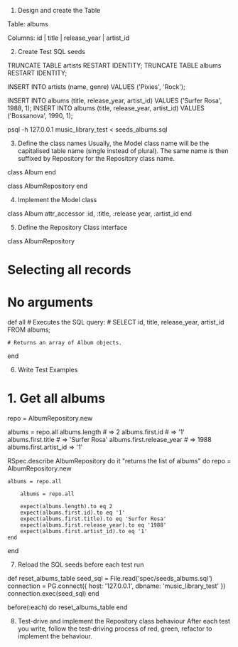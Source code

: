 1. Design and create the Table

Table: albums

Columns:
id | title | release_year | artist_id

2. Create Test SQL seeds

TRUNCATE TABLE artists RESTART IDENTITY;
TRUNCATE TABLE albums RESTART IDENTITY;

INSERT INTO artists (name, genre) VALUES ('Pixies', 'Rock');

INSERT INTO albums (title, release_year, artist_id) VALUES ('Surfer Rosa', 1988, 1);
INSERT INTO albums (title, release_year, artist_id) VALUES ('Bossanova', 1990, 1);

psql -h 127.0.0.1 music_library_test < seeds_albums.sql

3. Define the class names
Usually, the Model class name will be the capitalised table name (single instead of plural). The same name is then suffixed by Repository for the Repository class name.


class Album
end

class AlbumRepository
end

4. Implement the Model class

class Album
  attr_accessor :id, :title, :release year, :artist_id
end

5. Define the Repository Class interface

class AlbumRepository

  # Selecting all records
  # No arguments

  def all
    # Executes the SQL query:
    # SELECT id, title, release_year, artist_id FROM albums;

    # Returns an array of Album objects.
  end

6. Write Test Examples

# 1. Get all albums

repo = AlbumRepository.new

albums = repo.all
albums.length # =>  2
albums.first.id # => '1'
albums.first.title # => 'Surfer Rosa'
albums.first.release_year # => 1988
albums.first.artist_id => '1'

RSpec.describe AlbumRepository do
    it "returns the list of albums" do
    repo = AlbumRepository.new

    albums = repo.all

        albums = repo.all
        
        expect(albums.length).to eq 2
        expect(albums.first.id).to eq '1'
        expect(albums.first.title).to eq 'Surfer Rosa'
        expect(albums.first.release_year).to eq '1988'
        expect(albums.first.artist_id).to eq '1'
    end
end


7. Reload the SQL seeds before each test run

def reset_albums_table
  seed_sql = File.read('spec/seeds_albums.sql')
  connection = PG.connect({ host: '127.0.0.1', dbname: 'music_library_test' })
  connection.exec(seed_sql)
end

  before(:each) do 
    reset_albums_table
  end

8. Test-drive and implement the Repository class behaviour
After each test you write, follow the test-driving process of red, green, refactor to implement the behaviour.